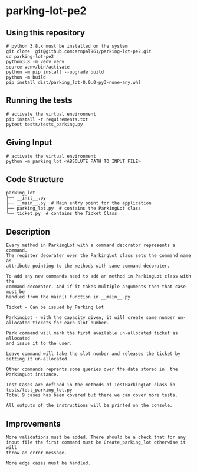 # parking-lot-pe2

## Using this repository
    # python 3.8.x must be installed on the system
    git clone  git@github.com:arnpal961/parking-lot-pe2.git
    cd parking-lot-pe2
    python3.8 -m venv venv
    source venv/bin/activate
    python -m pip install --upgrade build
    python -m build
    pip install dist/parking_lot-0.0.0-py3-none-any.whl

## Running the tests

    # activate the virtual environment
    pip install -r requirements.txt
    pytest tests/tests_parking.py

## Giving Input

    # activate the virtual environment
    python -m parking_lot <ABSOLUTE PATH TO INPUT FILE>

## Code Structure

    parking_lot
    ├── __init__.py
    ├── __main__.py  # Main entry point for the application
    ├── parking_lot.py  # contains the ParkingLot class
    └── ticket.py  # contains the Ticket Class

## Description

    Every method in ParkingLot with a command decorator represents a command.
    The register decorater over the ParkingLot class sets the command name as
    attribute pointing to the methods with same command decorater.

    To add any new commands need to add an method in ParkingLot class with the
    command decorater. And if it takes multiple arguments then that case must be
    handled from the main() function in __main__.py

    Ticket - Can be issued by Parking Lot

    ParkingLot - with the capacity given, it will create same number un-allocated tickets for each slot number.

    Park command will mark the first available un-allocated ticket as allocated
    and issue it to the user.

    Leave command will take the slot number and releases the ticket by setting it un-allocated.

    Other commands reprents some queries over the data stored in  the ParkingLot instance.

    Test Cases are defined in the methods of TestParkingLot class in tests/test_parking_lot.py
    Total 9 cases has been covered but there we can cover more tests.

    All outputs of the instructions will be printed on the console.

## Improvements

    More validations must be added. There should be a check that for any
    input file the first command must be Create_parking_lot otherwise it will
    throw an error message.

    More edge cases must be handled.
